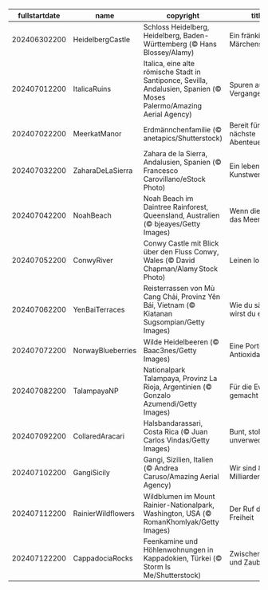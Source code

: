 |fullstartdate|name|copyright|title|image|
|--|--|--|--|--|
202406302200|HeidelbergCastle|Schloss Heidelberg, Heidelberg, Baden-Württemberg (© Hans Blossey/Alamy)|Ein fränkisches Märchenschloss|![](/de-DE/2024/07/202406302200HeidelbergCastle.jpg)|
202407012200|ItalicaRuins|Italica, eine alte römische Stadt in Santiponce, Sevilla, Andalusien, Spanien (© Moses Palermo/Amazing Aerial Agency)|Spuren aus der Vergangenheit|![](/de-DE/2024/07/202407012200ItalicaRuins.jpg)|
202407022200|MeerkatManor|Erdmännchenfamilie (© anetapics/Shutterstock)|Bereit für das nächste Abenteuer?|![](/de-DE/2024/07/202407022200MeerkatManor.jpg)|
202407032200|ZaharaDeLaSierra|Zahara de la Sierra, Andalusien, Spanien (© Francesco Carovillano/eStock Photo)|Ein lebendiges Kunstwerk|![](/de-DE/2024/07/202407032200ZaharaDeLaSierra.jpg)|
202407042200|NoahBeach|Noah Beach im Daintree Rainforest, Queensland, Australien (© bjeayes/Getty Images)|Wenn die Küste das Meer küsst|![](/de-DE/2024/07/202407042200NoahBeach.jpg)|
202407052200|ConwyRiver|Conwy Castle mit Blick über den Fluss Conwy, Wales (© David Chapman/Alamy Stock Photo)|Leinen los!|![](/de-DE/2024/07/202407052200ConwyRiver.jpg)|
202407062200|YenBaiTerraces|Reisterrassen von Mù Cang Chải, Provinz Yên Bái, Vietnam (© Kiatanan Sugsompian/Getty Images)|Wie du säst, so wirst du ernten.|![](/de-DE/2024/07/202407062200YenBaiTerraces.jpg)|
202407072200|NorwayBlueberries|Wilde Heidelbeeren (© Baac3nes/Getty Images)|Eine Portion Antioxidantien|![](/de-DE/2024/07/202407072200NorwayBlueberries.jpg)|
202407082200|TalampayaNP|Nationalpark Talampaya, Provinz La Rioja, Argentinien (© Gonzalo Azumendi/Getty Images)|Für die Ewigkeit gemacht|![](/de-DE/2024/07/202407082200TalampayaNP.jpg)|
202407092200|CollaredAracari|Halsbandarassari, Costa Rica (© Juan Carlos Vindas/Getty Images)|Bunt, stolz und unverwechselbar|![](/de-DE/2024/07/202407092200CollaredAracari.jpg)|
202407102200|GangiSicily|Gangi, Sizilien, Italien (© Andrea Caruso/Amazing Aerial Agency)|Wir sind 8,1 Milliarden|![](/de-DE/2024/07/202407102200GangiSicily.jpg)|
202407112200|RainierWildflowers|Wildblumen im Mount Rainier-Nationalpark, Washington, USA (© RomanKhomlyak/Getty Images)|Der Ruf der Freiheit|![](/de-DE/2024/07/202407112200RainierWildflowers.jpg)|
202407122200|CappadociaRocks|Feenkamine und Höhlenwohnungen in Kappadokien, Türkei (© Storm Is Me/Shutterstock)|Zwischen Feen und Zauberern|![](/de-DE/2024/07/202407122200CappadociaRocks.jpg)|
